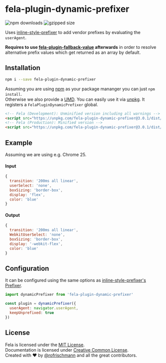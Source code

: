 # fela-plugin-dynamic-prefixer


<img alt="npm downloads" src="https://img.shields.io/npm/dm/fela-plugin-dynamic-prefixer.svg">
<img alt="gzipped size" src="https://img.shields.io/badge/gzipped-9.73kb-brightgreen.svg">

Uses [inline-style-prefixer](https://github.com/rofrischmann/inline-style-prefix-all) to add vendor prefixes by evaluating the `userAgent`.

**Requires to use [fela-plugin-fallback-value](../fela-plugin-fallback-value/) afterwards** in order to resolve alternative prefix values which get returned as an array by default.

## Installation
```sh
npm i --save fela-plugin-dynamic-prefixer
```
Assuming you are using [npm](https://www.npmjs.com) as your package mananger you can just `npm install`.<br>
Otherwise we also provide a [UMD](https://github.com/umdjs/umd). You can easily use it via [unpkg](https://unpkg.com/). It registers a `FelaPluginDynamicPrefixer` global.
```HTML
<!-- Fela (Development): Unminified version including all warnings -->
<script src="https://unpkg.com/fela-plugin-dynamic-prefixer@3.0.1/dist/fela-plugin-dynamic-prefixer.js"></script>
<!-- Fela (Production): Minified version -->
<script src="https://unpkg.com/fela-plugin-dynamic-prefixer@3.0.1/dist/fela-plugin-dynamic-prefixer.min.js"></script>
```

## Example
Assuming we are using e.g. Chrome 25.

#### Input
```javascript
{
  transition: '200ms all linear',
  userSelect: 'none',
  boxSizing: 'border-box',
  display: 'flex',
  color: 'blue'
}
```
#### Output
```javascript
{
  transition: '200ms all linear',
  WebkitUserSelect: 'none',
  boxSizing: 'border-box',
  display: '-webkit-flex',
  color: 'blue'
}
```

## Configuration

It can be configured using the same options as [inline-style-prefixer's Prefixer](https://github.com/rofrischmann/inline-style-prefixer/blob/master/docs/API.md#configuration).

```javascript
import dynamicPrefixer from 'fela-plugin-dynamic-prefixer'

const plugin = dynamicPrefixer({
  userAgent: navigator.userAgent,
  keepUnprefixed: true
})
```

## License
Fela is licensed under the [MIT License](http://opensource.org/licenses/MIT).<br>
Documentation is licensed under [Creative Common License](http://creativecommons.org/licenses/by/4.0/).<br>
Created with ♥ by [@rofrischmann](http://rofrischmann.de) and all the great contributors.
